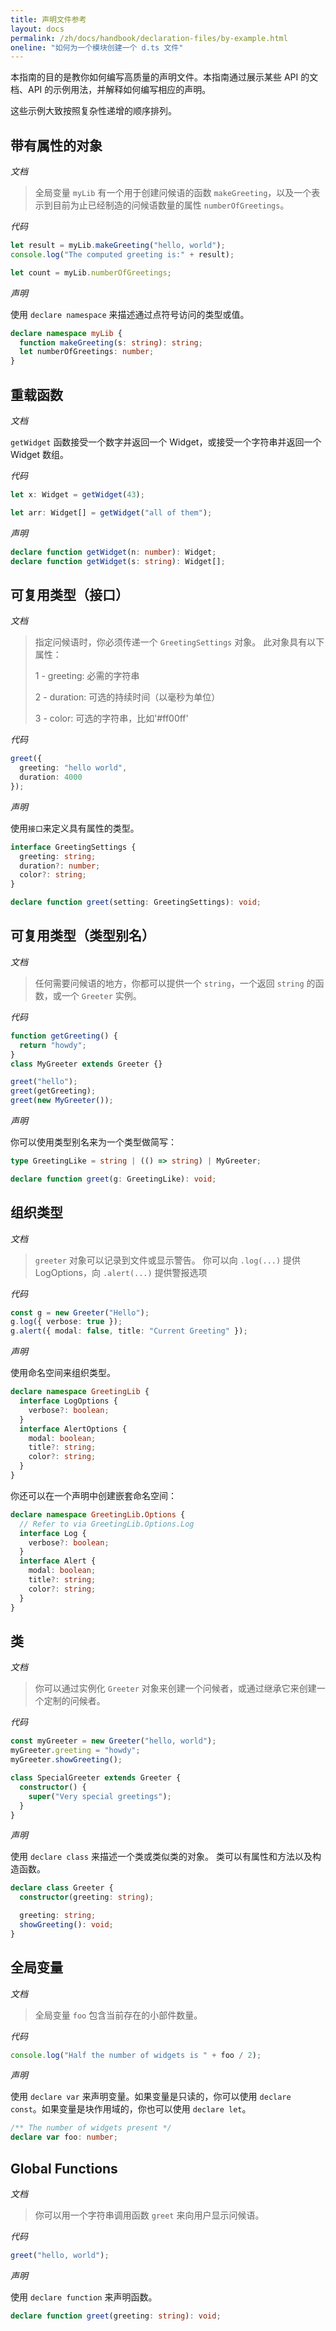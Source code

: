 ```yaml
---
title: 声明文件参考
layout: docs
permalink: /zh/docs/handbook/declaration-files/by-example.html
oneline: "如何为一个模块创建一个 d.ts 文件"
---
```


本指南的目的是教你如何编写高质量的声明文件。本指南通过展示某些 API 的文档、API 的示例用法，并解释如何编写相应的声明。

这些示例大致按照复杂性递增的顺序排列。

## 带有属性的对象

_文档_

> 全局变量 `myLib` 有一个用于创建问候语的函数 `makeGreeting`，以及一个表示到目前为止已经制造的问候语数量的属性 `numberOfGreetings`。

_代码_

```ts
let result = myLib.makeGreeting("hello, world");
console.log("The computed greeting is:" + result);

let count = myLib.numberOfGreetings;
```

_声明_

使用 `declare namespace` 来描述通过点符号访问的类型或值。

```ts
declare namespace myLib {
  function makeGreeting(s: string): string;
  let numberOfGreetings: number;
}
```

## 重载函数

_文档_

`getWidget` 函数接受一个数字并返回一个 Widget，或接受一个字符串并返回一个 Widget 数组。

_代码_

```ts
let x: Widget = getWidget(43);

let arr: Widget[] = getWidget("all of them");
```

_声明_

```ts
declare function getWidget(n: number): Widget;
declare function getWidget(s: string): Widget[];
```

## 可复用类型（接口）

_文档_

> 指定问候语时，你必须传递一个 `GreetingSettings` 对象。
> 此对象具有以下属性：
>
> 1 - greeting: 必需的字符串
>
> 2 - duration: 可选的持续时间（以毫秒为单位）
>
> 3 - color: 可选的字符串，比如'#ff00ff'

_代码_

```ts
greet({
  greeting: "hello world",
  duration: 4000
});
```

_声明_

使用`接口`来定义具有属性的类型。

```ts
interface GreetingSettings {
  greeting: string;
  duration?: number;
  color?: string;
}

declare function greet(setting: GreetingSettings): void;
```

## 可复用类型（类型别名）

_文档_

> 任何需要问候语的地方，你都可以提供一个 `string`，一个返回 `string` 的函数，或一个 `Greeter` 实例。

_代码_

```ts
function getGreeting() {
  return "howdy";
}
class MyGreeter extends Greeter {}

greet("hello");
greet(getGreeting);
greet(new MyGreeter());
```

_声明_

你可以使用类型别名来为一个类型做简写：

```ts
type GreetingLike = string | (() => string) | MyGreeter;

declare function greet(g: GreetingLike): void;
```

## 组织类型

_文档_

> `greeter` 对象可以记录到文件或显示警告。
> 你可以向 `.log(...)` 提供 LogOptions，向 `.alert(...)` 提供警报选项

_代码_

```ts
const g = new Greeter("Hello");
g.log({ verbose: true });
g.alert({ modal: false, title: "Current Greeting" });
```

_声明_

使用命名空间来组织类型。

```ts
declare namespace GreetingLib {
  interface LogOptions {
    verbose?: boolean;
  }
  interface AlertOptions {
    modal: boolean;
    title?: string;
    color?: string;
  }
}
```

你还可以在一个声明中创建嵌套命名空间：

```ts
declare namespace GreetingLib.Options {
  // Refer to via GreetingLib.Options.Log
  interface Log {
    verbose?: boolean;
  }
  interface Alert {
    modal: boolean;
    title?: string;
    color?: string;
  }
}
```

## 类

_文档_

> 你可以通过实例化 `Greeter` 对象来创建一个问候者，或通过继承它来创建一个定制的问候者。

_代码_

```ts
const myGreeter = new Greeter("hello, world");
myGreeter.greeting = "howdy";
myGreeter.showGreeting();

class SpecialGreeter extends Greeter {
  constructor() {
    super("Very special greetings");
  }
}
```

_声明_

使用 `declare class` 来描述一个类或类似类的对象。
类可以有属性和方法以及构造函数。

```ts
declare class Greeter {
  constructor(greeting: string);

  greeting: string;
  showGreeting(): void;
}
```

## 全局变量

_文档_

> 全局变量 `foo` 包含当前存在的小部件数量。

_代码_

```ts
console.log("Half the number of widgets is " + foo / 2);
```

_声明_

使用 `declare var` 来声明变量。如果变量是只读的，你可以使用 `declare const`。如果变量是块作用域的，你也可以使用 `declare let`。

```ts
/** The number of widgets present */
declare var foo: number;
```

## Global Functions

_文档_

> 你可以用一个字符串调用函数 `greet` 来向用户显示问候语。

_代码_

```ts
greet("hello, world");
```

_声明_

使用 `declare function` 来声明函数。

```ts
declare function greet(greeting: string): void;
```
